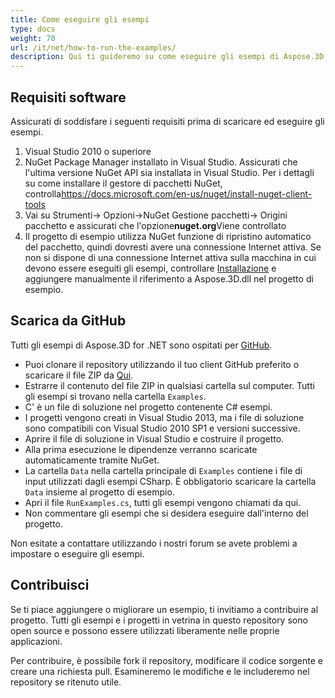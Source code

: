```yaml
---
title: Come eseguire gli esempi
type: docs
weight: 70
url: /it/net/how-to-run-the-examples/
description: Qui ti guideremo su come eseguire gli esempi di Aspose.3D for .NET.
---
```

##  **Requisiti software**
Assicurati di soddisfare i seguenti requisiti prima di scaricare ed eseguire gli esempi.

1. Visual Studio 2010 o superiore
1. NuGet Package Manager installato in Visual Studio. Assicurati che l'ultima versione NuGet API sia installata in Visual Studio. Per i dettagli su come installare il gestore di pacchetti NuGet, controlla<https://docs.microsoft.com/en-us/nuget/install-nuget-client-tools>
1. Vai su Strumenti-> Opzioni->NuGet Gestione pacchetti-> Origini pacchetto e assicurati che l'opzione**nuget.org**Viene controllato
1. Il progetto di esempio utilizza NuGet funzione di ripristino automatico del pacchetto, quindi dovresti avere una connessione Internet attiva. Se non si dispone di una connessione Internet attiva sulla macchina in cui devono essere eseguiti gli esempi, controllare [Installazione](/3d/it/net/installation/) e aggiungere manualmente il riferimento a Aspose.3D.dll nel progetto di esempio.
##  **Scarica da GitHub**
Tutti gli esempi di Aspose.3D for .NET sono ospitati per [GitHub](https://github.com/aspose-3d/Aspose.3D-for-.NET).

- Puoi clonare il repository utilizzando il tuo client GitHub preferito o scaricare il file ZIP da [Qui](https://github.com/aspose-3d/Aspose.3D-for-.NET/archive/master.zip).
- Estrarre il contenuto del file ZIP in qualsiasi cartella sul computer. Tutti gli esempi si trovano nella cartella `Examples`.
- C' è un file di soluzione nel progetto contenente C# esempi.
- I progetti vengono creati in Visual Studio 2013, ma i file di soluzione sono compatibili con Visual Studio 2010 SP1 e versioni successive.
- Aprire il file di soluzione in Visual Studio e costruire il progetto.
- Alla prima esecuzione le dipendenze verranno scaricate automaticamente tramite NuGet.
- La cartella `Data` nella cartella principale di `Examples` contiene i file di input utilizzati dagli esempi CSharp. È obbligatorio scaricare la cartella `Data` insieme al progetto di esempio.
- Apri il file `RunExamples.cs`, tutti gli esempi vengono chiamati da qui.
- Non commentare gli esempi che si desidera eseguire dall'interno del progetto.

Non esitate a contattare utilizzando i nostri forum se avete problemi a impostare o eseguire gli esempi.
##  **Contribuisci**
Se ti piace aggiungere o migliorare un esempio, ti invitiamo a contribuire al progetto. Tutti gli esempi e i progetti in vetrina in questo repository sono open source e possono essere utilizzati liberamente nelle proprie applicazioni.

Per contribuire, è possibile fork il repository, modificare il codice sorgente e creare una richiesta pull. Esamineremo le modifiche e le includeremo nel repository se ritenuto utile.

